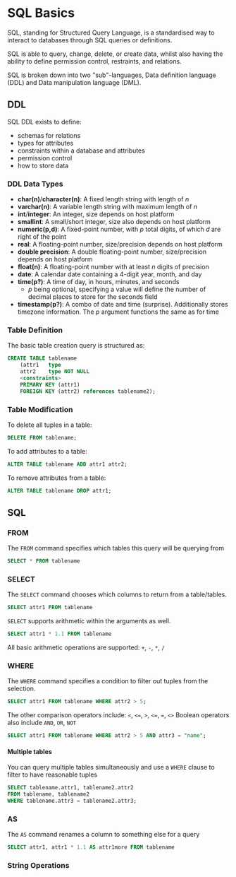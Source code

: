 # SQL Basics

SQL, standing for Structured Query Language, is a standardised way to interact to databases through SQL queries or definitions.

SQL is able to query, change, delete, or create data, whilst also having the ability to define permission control, restraints, and relations.

SQL is broken down into two "sub"-languages, Data definition language (DDL) and Data manipulation language (DML).

## DDL

SQL DDL exists to define:
- schemas for relations
- types for attributes
- constraints within a database and attributes
- permission control
- how to store data

### DDL Data Types

- **char(n)**/**character(n)**: A fixed length string with length of $n$
- **varchar(n)**: A variable length string with maximum length of $n$
- **int**/**integer**: An integer, size depends on host platform
- **smallint**: A small/short integer, size also depends on host platform
- **numeric(p,d)**: A fixed-point number, with $p$ total digits, of which $d$ are right of the point
- **real**: A floating-point number, size/precision depends on host platform
- **double precision**: A double floating-point number, size/precision depends on host platform
- **float(n)**: A floating-point number with at least $n$ digits of precision
- **date**: A calendar date containing a 4-digit year, month, and day
- **time(p?)**: A time of day, in hours, minutes, and seconds
	- $p$ being optional, specifying a value will define the number of decimal places to store for the seconds field
- **timestamp(p?)**: A combo of date and time (surprise). Additionally stores timezone information. The $p$ argument functions the same as for time

### Table Definition

The basic table creation query is structured as:

```SQL
CREATE TABLE tablename
	(attr1   type
	attr2    type NOT NULL
	<constraints>
	PRIMARY KEY (attr1)
	FOREIGN KEY (attr2) references tablename2);
```

### Table Modification

To delete all tuples in a table:

```SQL
DELETE FROM tablename;
```

To add attributes to a table:

```SQL
ALTER TABLE tablename ADD attr1 attr2;
```

To remove attributes from a table:

```SQL
ALTER TABLE tablename DROP attr1;
```

## SQL

### FROM

The `FROM` command specifies which tables this query will be querying from

```SQL
SELECT * FROM tablename
```

### SELECT

The `SELECT` command chooses which columns to return from a table/tables.

```SQL
SELECT attr1 FROM tablename
```

`SELECT` supports arithmetic within the arguments as well.

```SQL
SELECT attr1 * 1.1 FROM tablename
```

All basic arithmetic operations are supported: `+`, `-`, `*`, `/`

### WHERE

The `WHERE` command specifies a condition to filter out tuples from the selection.

```SQL
SELECT attr1 FROM tablename WHERE attr2 > 5;
```

The other comparison operators include: `<`, `<=`, `>`, `<=`, `=`, `<>`
Boolean operators also include `AND`, `OR`, `NOT`

```SQL
SELECT attr1 FROM tablename WHERE attr2 > 5 AND attr3 = "name";
```

#### Multiple tables

You can query multiple tables simultaneously and use a `WHERE` clause to filter to have reasonable tuples

```SQL
SELECT tablename.attr1, tablename2.attr2
FROM tablename, tablename2
WHERE tablename.attr3 = tablename2.attr3;
```

### AS

The `AS` command renames a column to something else for a query

```SQL
SELECT attr1, attr1 * 1.1 AS attr1more FROM tablename
```

### String Operations

